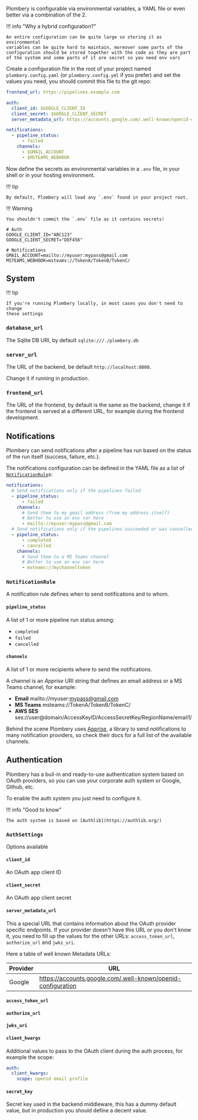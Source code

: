 Plombery is configurable via environmental variables, a YAML file
or even better via a combination of the 2.

!!! info "Why a hybrid configuration?"

    An entire configuration can be quite large so storing it as environmental
    variables can be quite hard to maintain, moreover some parts of the
    configuration should be stored together with the code as they are part
    of the system and some parts of it are secret so you need env vars

Create a configuration file in the root of your project named `plombery.config.yaml`
(or `plombery.config.yml` if you prefer) and set the values you need, you should
commit this file to the git repo:

```yaml title="plombery.config.yaml"
frontend_url: https://pipelines.example.com

auth:
  client_id: $GOOGLE_CLIENT_ID
  client_secret: $GOOGLE_CLIENT_SECRET
  server_metadata_url: https://accounts.google.com/.well-known/openid-configuration

notifications:
  - pipeline_status:
      - failed
    channels:
      - $GMAIL_ACCOUNT
      - $MSTEAMS_WEBHOOK
```

Now define the secrets as environmental variables in a `.env` file,
in your shell or in your hosting environment.


!!! tip

    By default, Plombery will load any `.env` found in your project root.

!!! Warning

    You shouldn't commit the `.env` file as it contains secrets!

```shell title=".env"
# Auth
GOOGLE_CLIENT_ID="ABC123"
GOOGLE_CLIENT_SECRET="DEF456"

# Notifications
GMAIL_ACCOUNT=mailto://myuser:mypass@gmail.com
MSTEAMS_WEBHOOK=msteams://TokenA/TokenB/TokenC/
```

## System

!!! tip

    If you're running Plombery locally, in most cases you don't need to change
    these settings

### `database_url`

The Sqlite DB URI, by default `sqlite:///./plombery.db`

### `server_url`

The URL of the backend, be default `http://localhost:8000`.

Change it if running in production.

### `frontend_url`

The URL of the frontend, by default is the same as the backend,
change it if the frontend is served at a different URL, for example
during the frontend development.

## Notifications

Plombery can send notifications after a pipeline has run based on the status
of the run itself (success, failure, etc.).

The notifications configuration can be defined in the YAML
file as a list of [`NotificationRule`](#notificationrule)s:

```yaml title="plombery.config.yaml"
notifications:
  # Send notifications only if the pipelines failed
  - pipeline_status:
      - failed
    channels:
      # Send them to my gmail address (from my address itself)
      # Better to use an env var here
      - mailto://myuser:mypass@gmail.com
  # Send notifications only if the pipelines succeeded or was cancelled
  - pipeline_status:
      - completed
      - cancelled
    channels:
      # Send them to a MS Teams channel
      # Better to use an env var here
      - msteams://mychanneltoken
```

### `NotificationRule`

A notification rule defines when to send notifications and to whom.

#### `pipeline_status`

A list of 1 or more pipeline run status among:

  * `completed`
  * `failed`
  * `cancelled`

#### `channels`

A list of 1 or more recipients where to send the notifications.

A channel is an *Apprise* URI string that defines an email address or a MS Teams
channel, for example:

* **Email** mailto://myuser:mypass@gmail.com
* **MS Teams** msteams://TokenA/TokenB/TokenC/
* **AWS SES** ses://user@domain/AccessKeyID/AccessSecretKey/RegionName/email1/

Behind the scene Plombery uses [Apprise](https://github.com/caronc/apprise),
a library to send notifications to many notification providers, so check their
docs for a full list of the available channels.

## Authentication

Plombery has a buil-in and ready-to-use authentication system
based on OAuth providers, so you can use your corporate auth system
or Google, Github, etc.

To enable the auth system you just need to configure it.

!!! info "Good to know"

    The auth system is based on [Authlib](https://authlib.org/)

### `AuthSettings`

Options available

#### `client_id`

An OAuth app client ID

#### `client_secret`

An OAuth app client secret

#### `server_metadata_url`

This a special URL that contains information about the OAuth provider
specific endpoints. If your provider doesn't have this URL or you don't
know it, you need to fill up the values for the other URLs: `access_token_url`,
`authorize_url` and `jwks_uri`.

Here a table of well known Metadata URLs:

| Provider | URL |
| -------- | --- |
| Google | https://accounts.google.com/.well-known/openid-configuration |

#### `access_token_url`

#### `authorize_url`

#### `jwks_uri`

#### `client_kwargs`

Additional values to pass to the OAuth client during the auth
process, for example the scope:

```yaml
auth:
  client_kwargs:
    scope: openid email profile
```

#### `secret_key`

Secret key used in the backend middleware, this has a dummy default value,
but in production you should define a decent value.
